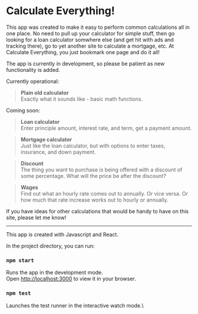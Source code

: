 # Calculate Everything!

This app was created to make it easy to perform common calculations all in one place. No need to pull up your calculator for simple stuff, then go looking for a loan calculator somwhere else (and get hit with ads and tracking there), go to yet another site to calculate a mortgage, etc. At Calculate Everything, you just bookmark one page and do it all!

The app is currently in development, so please be patient as new functionality is added. 

Currently operational:
> **Plain old calculator**<br>
> Exactly what it sounds like - basic math functions.<br>

Coming soon:
> **Loan calculator**<br>
> Enter principle amount, interest rate, and term, get a payment amount.

>**Mortgage calculator**<br>
>Just like the loan calculator, but with options to enter taxes, insurance, and down payment.

>**Discount**<br>
> The thing you want to purchase is being offered with a discount of some percentage. What will the price be after the discount?

>**Wages**<br>
>Find out what an hourly rate comes out to annually. Or vice versa. Or how much that rate increase works out to hourly or annually.

If you have ideas for other calculations that would be handy to have on this site, please let me know!

***
This app is created with Javascript and React.

In the project directory, you can run:

### `npm start`

Runs the app in the development mode.\
Open [http://localhost:3000](http://localhost:3000) to view it in your browser.

### `npm test`

Launches the test runner in the interactive watch mode.\


